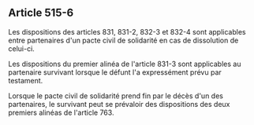 Article 515-6
----
Les dispositions des articles 831, 831-2, 832-3 et 832-4 sont applicables entre
partenaires d'un pacte civil de solidarité en cas de dissolution de celui-ci.

Les dispositions du premier alinéa de l'article 831-3 sont applicables au
partenaire survivant lorsque le défunt l'a expressément prévu par testament.

Lorsque le pacte civil de solidarité prend fin par le décès d'un des
partenaires, le survivant peut se prévaloir des dispositions des deux premiers
alinéas de l'article 763.
